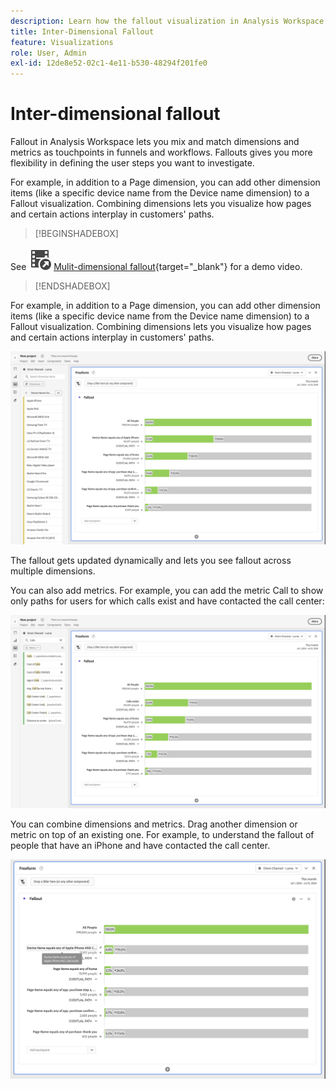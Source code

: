 ```yaml
---
description: Learn how the fallout visualization in Analysis Workspace lets you mix and match dimensions and metrics as touchpoints in funnels and workflows. Understand how this provides more flexibility in defining the user steps you want to investigate.
title: Inter-Dimensional Fallout
feature: Visualizations
role: User, Admin
exl-id: 12de8e52-02c1-4e11-b530-48294f201fe0
---
```

# Inter-dimensional fallout


Fallout in Analysis Workspace lets you mix and match dimensions and metrics as touchpoints in funnels and workflows. Fallouts gives you more flexibility in defining the user steps you want to investigate.

For example, in addition to a Page dimension, you can add other dimension items (like a specific device name from the Device name dimension) to a Fallout visualization. Combining dimensions lets you visualize how pages and certain actions interplay in customers' paths.

>[!BEGINSHADEBOX]

See ![VideoCheckedOut](/help/assets/icons/VideoCheckedOut.svg) [Mulit-dimensional fallout](https://video.tv.adobe.com/v/24043?quality=12&learn=on){target="_blank"} for a demo video.

>[!ENDSHADEBOX]

For example, in addition to a Page dimension, you can add other dimension items (like a specific device name from the Device name dimension) to a Fallout visualization. Combining dimensions lets you visualize how pages and certain actions interplay in customers' paths.

![The All Visits view showing multiple dimensions as touchpoints.](assets/fallout-otherdimension.png)

The fallout gets updated dynamically and lets you see fallout across multiple dimensions.

You can also add metrics. For example, you can add the metric Call to show only paths for users for which calls exist and have contacted the call center:

![The All Visits view showing the added metric: "Shared Photo".](assets/fallout-metrics.png)

You can combine dimensions and metrics. Drag another dimension or metric on top of an existing one. For example, to understand the fallout of people that have an iPhone and have contacted the call center.

![The All Visits view showing the added Action Name: Shared AND Shared Photo metric.](assets/fallout-combined.png)
